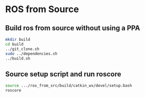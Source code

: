 # ROS from Source

## Build ros from source without using a PPA

```bash
mkdir build
cd build
../git_clone.sh
sudo ../dependencies.sh
../build.sh
```

## Source setup script and run roscore

```bash
source .../ros_from_src/build/catkin_ws/devel/setup.bash
roscore
```
